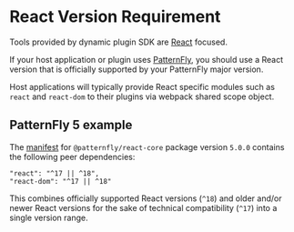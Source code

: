 # React Version Requirement

Tools provided by dynamic plugin SDK are [React](https://reactjs.org/) focused.

If your host application or plugin uses [PatternFly](https://www.patternfly.org/), you should
use a React version that is officially supported by your PatternFly major version.

Host applications will typically provide React specific modules such as `react` and `react-dom`
to their plugins via webpack shared scope object.

## PatternFly 5 example

The [manifest][pf-react-core-5.0.0] for `@patternfly/react-core` package version `5.0.0` contains
the following peer dependencies:

```
"react": "^17 || ^18",
"react-dom": "^17 || ^18"
```

This combines officially supported React versions (`^18`) and older and/or newer React versions
for the sake of technical compatibility (`^17`) into a single version range.

[pf-react-core-5.0.0]: https://github.com/patternfly/patternfly-react/blob/v5.0.0/packages/react-core/package.json
